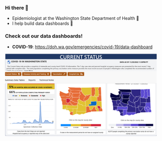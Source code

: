 ### Hi there 👋

- Epidemiologist at the Washington State Department of Health 🌲
- I help build data dashboards 💪

### Check out our data dashboards!
- **COVID-19**:  <a href="https://doh.wa.gov/emergencies/covid-19/data-dashboard">https://doh.wa.gov/emergencies/covid-19/data-dashboard</a>  
<img src="https://github.com/DOH-RPS1303/DOH-RPS1303/blob/3798a7cbaf7f937cf65f173ae3310095e5afe9f3/Screenshot%202022-12-02%20at%2012-19-13%20COVID-19%20Data%20Dashboard.png" width="500" height="auto" />



<!--
**DOH-RPS1303/DOH-RPS1303** is a ✨ _special_ ✨ repository because its `README.md` (this file) appears on your GitHub profile.

Here are some ideas to get you started:

- 🔭 I’m currently working on ...
- 🌱 I’m currently learning ...
- 👯 I’m looking to collaborate on ...
- 🤔 I’m looking for help with ...
- 💬 Ask me about ...
- 📫 How to reach me: ...
- 😄 Pronouns: ...
- ⚡ Fun fact: ...
-->
